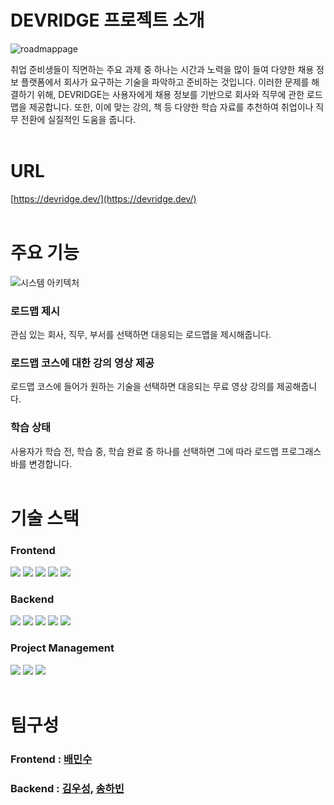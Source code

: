 # DEVRIDGE 프로젝트 소개

![roadmappage](https://github.com/DEVRIDGE/devridge-frontend/assets/104720635/9fb2c74e-a5ed-4978-a153-6c9be0bbaf9b)

취업 준비생들이 직면하는 주요 과제 중 하나는 시간과 노력을 많이 들여 다양한 채용 정보 플랫폼에서 회사가 요구하는 기술을 파악하고 준비하는 것입니다. 이러한 문제를 해결하기 위해, DEVRIDGE는 사용자에게 채용 정보를 기반으로 회사와 직무에 관한 로드맵을 제공합니다. 또한, 이에 맞는 강의, 책 등 다양한 학습 자료를 추천하여 취업이나 직무 전환에 실질적인 도움을 줍니다.
</br></br>
# URL
[https://devridge.dev/](https://devridge.dev/)
</br></br>
# 주요 기능
![시스템 아키텍처](https://github.com/DEVRIDGE/devridge-frontend/assets/104720635/43a0183a-1231-4a9c-83be-f44a4ae0d5f1)


### 로드맵 제시
관심 있는 회사, 직무, 부서를 선택하면 대응되는 로드맵을 제시해줍니다.

### 로드맵 코스에 대한 강의 영상 제공
로드맵 코스에 들어가 원하는 기술을 선택하면 대응되는 무료 영상 강의를 제공해줍니다.

### 학습 상태
사용자가 학습 전, 학습 중, 학습 완료 중 하나를 선택하면 그에 따라 로드맵 프로그래스 바를 변경합니다.
</br></br>
# 기술 스택

### Frontend
<img src="https://img.shields.io/badge/react-%2320232a.svg?style=for-the-badge&logo=react&logoColor=%2361DAFB"> <img src="https://img.shields.io/badge/html5-%23E34F26.svg?style=for-the-badge&logo=html5&logoColor=white"> <img src="https://img.shields.io/badge/css3-%231572B6.svg?style=for-the-badge&logo=css3&logoColor=white"> <img src="https://img.shields.io/badge/javascript-%23323330.svg?style=for-the-badge&logo=javascript&logoColor=%23F7DF1E"> <img src="https://img.shields.io/badge/node.js-6DA55F?style=for-the-badge&logo=node.js&logoColor=white">

### Backend
<img src="https://img.shields.io/badge/java-007396?style=for-the-badge&logo=java&logoColor=white"> <img src="https://img.shields.io/badge/springboot-6DB33F?style=for-the-badge&logo=springboot&logoColor=white"> <img src="https://img.shields.io/badge/mysql-4479A1?style=for-the-badge&logo=mysql&logoColor=white"> <img src="https://img.shields.io/badge/python-3776AB?style=for-the-badge&logo=python&logoColor=white"> <img src="https://img.shields.io/badge/-selenium-%43B02A?style=for-the-badge&logo=selenium&logoColor=white">

### Project Management
<img src="https://img.shields.io/badge/jira-%230A0FFF.svg?style=for-the-badge&logo=jira&logoColor=white"> <img src="https://img.shields.io/badge/git-%23F05033.svg?style=for-the-badge&logo=git&logoColor=white"> <img src="https://img.shields.io/badge/github-%23121011.svg?style=for-the-badge&logo=github&logoColor=white">
</br></br>
# 팀구성
### Frontend : [배민수](https://github.com/minsu-cnu)  

### Backend : [김우성](https://github.com/woosungkim0123), [송하빈](https://github.com/boulce)  
